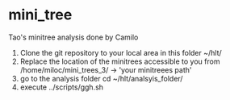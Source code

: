mini_tree
=========

Tao's minitree analysis done by Camilo

1. Clone the git repository to your local area in this folder ~/hlt/
2. Replace the location of the minitrees accessible to you from /home/miloc/mini_trees_3/ -> 'your minitreees path'
3. go to the analysis folder cd ~/hlt/analsyis_folder/
4. execute ../scripts/ggh.sh


